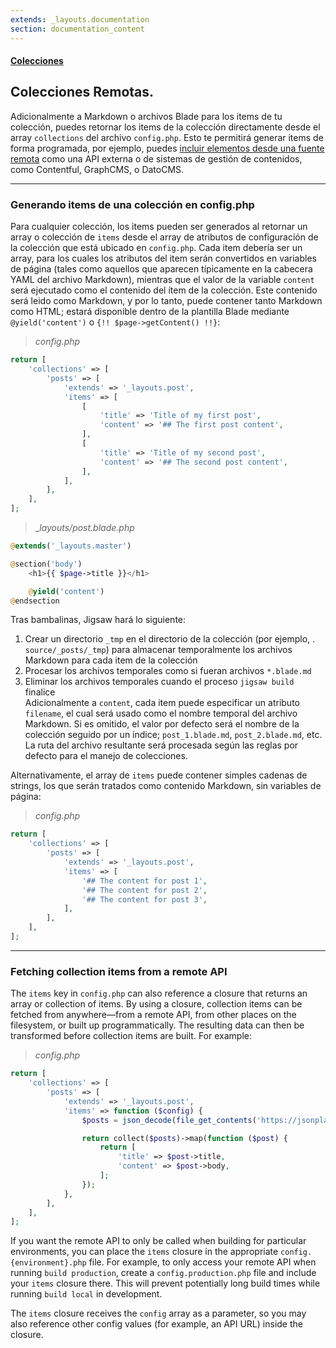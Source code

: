 ```yaml
---
extends: _layouts.documentation
section: documentation_content
---
```


#### [Colecciones](/es/docs/collections)
## Colecciones Remotas.

Adicionalmente a Markdown o archivos Blade para los items de tu colección, puedes retornar los items de la colección directamente desde el array `collections` del archivo `config.php`. Esto te permitirá generar items de forma programada, por ejemplo, puedes [incluir elementos desde una fuente remota](#remoteItems) como una API externa o de sistemas de gestión de contenidos, como Contentful, GraphCMS, o DatoCMS.

---

### Generando items de una colección en config.php

Para cualquier colección, los items pueden ser generados al retornar un array o colección de `items` desde el array de atributos de configuración de la colección que está ubicado en `config.php`. Cada item debería ser un array, para los cuales los atributos del item serán convertidos en variables de página (tales como aquellos que aparecen típicamente en la cabecera YAML del archivo Markdown), mientras que el valor de la variable `content` será ejecutado como el contenido del ítem de la colección. Este contenido será leido como Markdown, y por lo tanto, puede contener tanto Markdown como HTML; estará disponible dentro de la plantilla Blade mediante `@yield('content')` o `{!! $page->getContent() !!}`:

>_config.php_

```php
return [
    'collections' => [
        'posts' => [
            'extends' => '_layouts.post',
            'items' => [
                [
                    'title' => 'Title of my first post',
                    'content' => '## The first post content',
                ],
                [
                    'title' => 'Title of my second post',
                    'content' => '## The second post content',
                ],
            ],
        ],
    ],
];
```

> __layouts/post.blade.php_

```php
@extends('_layouts.master')

@section('body')
    <h1>{{ $page->title }}</h1>

    @yield('content')
@endsection
```

Tras bambalinas, Jigsaw hará lo siguiente: 

1. Crear un directorio `_tmp` en el directorio de la colección (por ejemplo, . `source/_posts/_tmp`) para almacenar temporalmente los archivos Markdown para cada item de la colección  
2. Procesar los archivos temporales como si fueran archivos `*.blade.md`   
3. Eliminar los archivos temporales cuando el proceso  `jigsaw build` finalice    
Adicionalmente a `content`, cada item puede especificar un atributo `filename`, el cual será usado como el nombre temporal del archivo Markdown. Si es omitido, el valor por defecto será el nombre de la colección seguido por un índice; `post_1.blade.md`, `post_2.blade.md`, etc. La ruta del archivo 
resultante será procesada según las reglas por defecto para el manejo de colecciones. 

Alternativamente, el array de `items` puede contener simples cadenas de strings, los que serán tratados como contenido Markdown, sin variables de página: 

>_config.php_

```php
return [
    'collections' => [
        'posts' => [
            'extends' => '_layouts.post',
            'items' => [
                '## The content for post 1',
                '## The content for post 2',
                '## The content for post 3',
            ],
        ],
    ],
];
```

---

<a name="remoteItems"></a>
### Fetching collection items from a remote API

The `items` key in `config.php` can also reference a closure that returns an array or collection of items. By using a closure, collection items can be fetched from anywhere—from a remote API, from other places on the filesystem, or built up programmatically. The resulting data can then be transformed before collection items are built. For example:

>_config.php_

```php
return [
    'collections' => [
        'posts' => [
            'extends' => '_layouts.post',
            'items' => function ($config) {
                $posts = json_decode(file_get_contents('https://jsonplaceholder.typicode.com/posts'));

                return collect($posts)->map(function ($post) {
                    return [
                        'title' => $post->title,
                        'content' => $post->body,
                    ];
                });
            },
        ],
    ],
];
```

If you want the remote API to only be called when building for particular environments, you can place the `items` closure in the appropriate `config.{environment}.php` file. For example, to only access your remote API when running `build production`, create a `config.production.php` file and include your `items` closure there. This will prevent potentially long build times while running `build local` in development.

The `items` closure receives the `config` array as a parameter, so you may also reference other config values (for example, an API URL) inside the closure.


